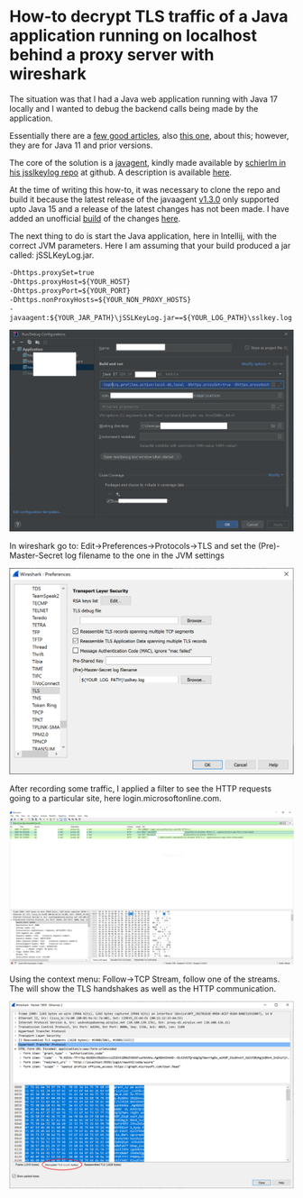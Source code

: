 
# How-to decrypt TLS traffic of a Java application running on localhost behind a proxy server with wireshark

The situation was that I had a Java web application running with Java 17 locally and I wanted to debug the backend calls being made by the application. 

Essentially there are a [few good articles](https://weinan.io/2021/08/25/Using-Wireshark-And-jSSLKeyLog-To-Capture-The-Java-SSL-Network-Packets.html), also [this one](https://www.comparitech.com/net-admin/decrypt-ssl-with-wireshark/#Using_a_pre-master_secret_key_to_decrypt_SSL_and_TLS), about this; however, they are for Java 11 and prior versions. 

The core of the solution is a [javagent](https://www.baeldung.com/java-instrumentation), kindly made available by [schierlm in his jsslkeylog repo](https://github.com/jsslkeylog/jsslkeylog) at github. A description is available [here](https://jsslkeylog.github.io).

At the time of writing this how-to, it was necessary to clone the repo and build it because the latest release of the javaagent [v1.3.0](https://github.com/jsslkeylog/jsslkeylog/releases/tag/v1.3.0) only supported upto Java 15 and a release of the latest changes has not been made. I have added an unofficial [build](https://github.com/jsslkeylog/jsslkeylog/commit/0b74334e47b5c5ca80de6addd88e3e0d4cdb6469) of the changes [here](jSSLKeyLog.jar).

The next thing to do is start the Java application, here in Intellij, with the correct JVM parameters. Here I am assuming that your build produced a jar called: jSSLKeyLog.jar.

```
-Dhttps.proxySet=true 
-Dhttps.proxyHost=${YOUR_HOST}
-Dhttps.proxyPort=${YOUR_PORT}
-Dhttps.nonProxyHosts=${YOUR_NON_PROXY_HOSTS} 
-javaagent:${YOUR_JAR_PATH}\jSSLKeyLog.jar==${YOUR_LOG_PATH}\sslkey.log
```
![intellij run dialog](./intellij-run-dialog.png)

In wireshark go to: Edit->Preferences->Protocols->TLS and set the (Pre)-Master-Secret log filename to the one in the JVM settings

![wireshark settings](./wireshar-preferences-tls-settings.png)

After recording some traffic, I applied a filter to see the HTTP requests going to a particular site, here login.microsoftonline.com. 

![wireshark main view](./wireshark-main-view-filtered.png)

Using the context menu: Follow->TCP Stream, follow one of the streams. The will show the TLS handshakes as well as the HTTP communication. 

![wireshark decrypted payload](wireshark-decrypted-payload.png)
